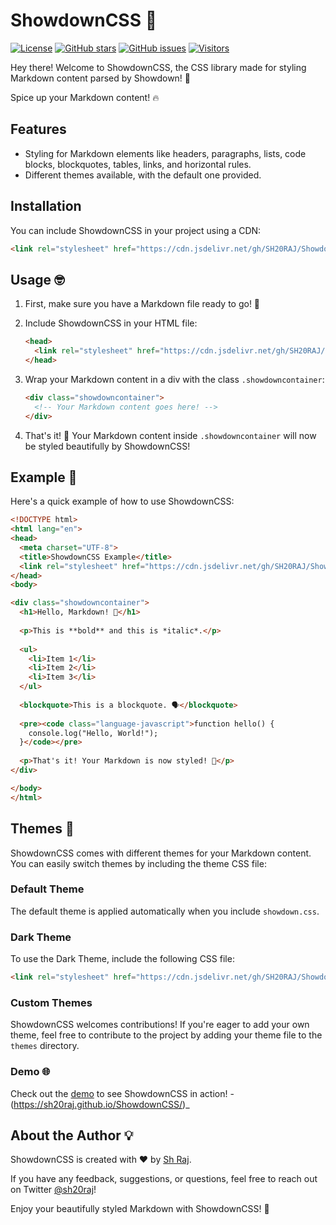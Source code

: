 # ShowdownCSS 🎨

[![License](https://img.shields.io/github/license/SH20RAJ/ShowdownCSS)](https://github.com/SH20RAJ/ShowdownCSS/blob/main/LICENSE)
[![GitHub stars](https://img.shields.io/github/stars/SH20RAJ/ShowdownCSS)](https://github.com/SH20RAJ/ShowdownCSS/stargazers)
[![GitHub issues](https://img.shields.io/github/issues/SH20RAJ/ShowdownCSS)](https://github.com/SH20RAJ/ShowdownCSS/issues)
[![Visitors](https://api.visitorbadge.io/api/visitors?path=https%3A%2F%2Fgithub.com%2FSH20RAJ%2FShowdownCSS&labelColor=%232ccce4&countColor=%23ff8a65&style=flat)](https://visitorbadge.io/status?path=https%3A%2F%2Fgithub.com%2FSH20RAJ%2FShowdownCSS)

Hey there! Welcome to ShowdownCSS, the CSS library made for styling Markdown content parsed by Showdown! 🚀 

Spice up your Markdown content! 🔥

## Features

- Styling for Markdown elements like headers, paragraphs, lists, code blocks, blockquotes, tables, links, and horizontal rules.
- Different themes available, with the default one provided.

## Installation

You can include ShowdownCSS in your project using a CDN:

```html
<link rel="stylesheet" href="https://cdn.jsdelivr.net/gh/SH20RAJ/ShowdownCSS@main/showdown.css">
```

## Usage 🤓

1. First, make sure you have a Markdown file ready to go! 📄
2. Include ShowdownCSS in your HTML file:

    ```html
    <head>
      <link rel="stylesheet" href="https://cdn.jsdelivr.net/gh/SH20RAJ/ShowdownCSS@main/showdown.css">
    </head>
    ```

3. Wrap your Markdown content in a div with the class `.showdowncontainer`:

    ```html
    <div class="showdowncontainer">
      <!-- Your Markdown content goes here! -->
    </div>
    ```

4. That's it! 🎉 Your Markdown content inside `.showdowncontainer` will now be styled beautifully by ShowdownCSS!

## Example 🌈

Here's a quick example of how to use ShowdownCSS:

```html
<!DOCTYPE html>
<html lang="en">
<head>
  <meta charset="UTF-8">
  <title>ShowdownCSS Example</title>
  <link rel="stylesheet" href="https://cdn.jsdelivr.net/gh/SH20RAJ/ShowdownCSS@main/showdown.css">
</head>
<body>

<div class="showdowncontainer">
  <h1>Hello, Markdown! 👋</h1>
  
  <p>This is **bold** and this is *italic*.</p>
  
  <ul>
    <li>Item 1</li>
    <li>Item 2</li>
    <li>Item 3</li>
  </ul>
  
  <blockquote>This is a blockquote. 🗣️</blockquote>
  
  <pre><code class="language-javascript">function hello() {
    console.log("Hello, World!");
  }</code></pre>
  
  <p>That's it! Your Markdown is now styled! 🎉</p>
</div>

</body>
</html>
```

## Themes 🎨

ShowdownCSS comes with different themes for your Markdown content. You can easily switch themes by including the theme CSS file:

### Default Theme

The default theme is applied automatically when you include `showdown.css`.

### Dark Theme

To use the Dark Theme, include the following CSS file:

```html
<link rel="stylesheet" href="https://cdn.jsdelivr.net/gh/SH20RAJ/ShowdownCSS@main/themes/dark-theme.css">
```

### Custom Themes

ShowdownCSS welcomes contributions! If you're eager to add your own theme, feel free to contribute to the project by adding your theme file to the `themes` directory. 

### Demo 🌐

Check out the [demo](https://sh20raj.github.io/ShowdownCSS/) to see ShowdownCSS in action! - (https://sh20raj.github.io/ShowdownCSS/)_

## About the Author 💡

ShowdownCSS is created with ❤️ by [Sh Raj](https://twitter.com/SH20RAJ).

If you have any feedback, suggestions, or questions, feel free to reach out on Twitter [@sh20raj](https://twitter.com/SH20RAJ)!

Enjoy your beautifully styled Markdown with ShowdownCSS! 🌟
